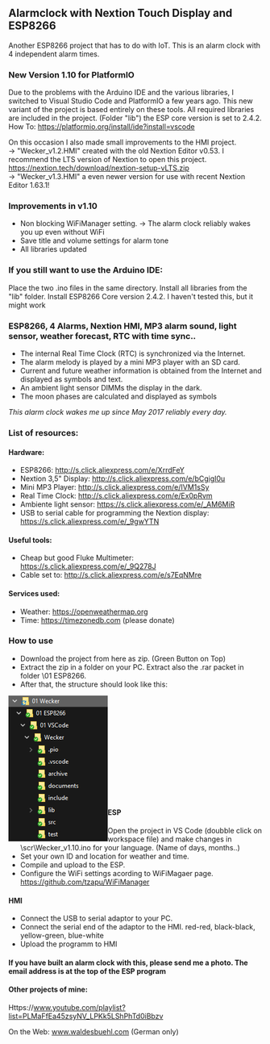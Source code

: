 ## Alarmclock with Nextion Touch Display and ESP8266
Another ESP8266 project that has to do with IoT.
This is an alarm clock with 4 independent alarm times.

### New Version 1.10 for PlatformIO
Due to the problems with the Arduino IDE and the various libraries, I switched to Visual Studio Code and PlatformIO a few years ago. 
This new variant of the project is based entirely on these tools. 
All required libraries are included in the project. (Folder "lib") the ESP core version is set to 2.4.2.
How To: https://platformio.org/install/ide?install=vscode

On this occasion I also made small improvements to the HMI project.  
-> "Wecker_v1.2.HMI" created with the old Nextion Editor v0.53. 
I recommend the LTS version of Nextion to open this project. https://nextion.tech/download/nextion-setup-vLTS.zip
<br />
-> "Wecker_v1.3.HMI" a even newer version for use with recent Nextion Editor 1.63.1!

### Improvements in v1.10
- Non blocking WiFiManager setting. -> The alarm clock reliably wakes you up even without WiFi
- Save title and volume settings for alarm tone
- All libraries updated 

### If you still want to use the Arduino IDE: 
Place the two .ino files in the same directory. 
Install all libraries from the "lib" folder. 
Install ESP8266 Core version 2.4.2. 
I haven't tested this, but it might work

### ESP8266, 4 Alarms, Nextion HMI, MP3 alarm sound, light sensor, weather forecast, RTC with time sync..
- The internal Real Time Clock (RTC) is synchronized via the Internet.
- The alarm melody is played by a mini MP3 player with an SD card.
- Current and future weather information is obtained from the Internet and displayed as symbols and text.
- An ambient light sensor DIMMs the display in the dark.
- The moon phases are calculated and displayed as symbols

*This alarm clock wakes me up since May 2017 reliably every day.*

### List of resources:

#### Hardware:
- ESP8266:                     http://s.click.aliexpress.com/e/XrrdFeY
- Nextion 3,5" Display:        http://s.click.aliexpress.com/e/bCgigI0u
- Mini MP3 Player:             http://s.click.aliexpress.com/e/IVM1sSy
- Real Time Clock:             http://s.click.aliexpress.com/e/Ex0pRvm
- Ambiente light sensor:       https://s.click.aliexpress.com/e/_AM6MiR
- USB to serial cable for programming the Nextion display: https://s.click.aliexpress.com/e/_9gwYTN

#### Useful tools:
- Cheap but good Fluke Multimeter: https://s.click.aliexpress.com/e/_9Q278J
- Cable set to:                 http://s.click.aliexpress.com/e/s7EqNMre

#### Services used:
- Weather:     https://openweathermap.org
- Time:        https://timezonedb.com (please donate)

### How to use
- Download the project from here as zip. (Green Button on Top)
- Extract the zip in a folder on your PC. Extract also the .rar packet in folder \01 ESP8266.
- After that, the structure should look like this:
<img align="left" src="https://github.com/DIYDave/ESP8266-Alarmclock/blob/1.10/Structure.jpg">
<br /> <br /> <br /> <br /> <br /> <br /> <br /> <br /> <br /> <br /> <br /><br />


#### ESP
- Open the project in VS Code (doubble click on workspace file) and make changes in \scr\Wecker_v1.10.ino for your language. (Name of days, months..)
- Set your own ID and location for weather and time.
- Compile and upload to the ESP.
- Configure the WiFi settings acording to WiFiMagaer page. https://github.com/tzapu/WiFiManager
#### HMI
-  Connect the USB to serial adaptor to your PC.
-  Connect the serial end of the adaptor to the HMI. red-red, black-black, yellow-green, blue-white
-  Upload the programm to HMI

#### If you have built an alarm clock with this, please send me a photo. The email address is at the top of the ESP program

#### Other projects of mine:
Https://www.youtube.com/playlist?list=PLMaFfEa45zsyNV_LPKk5LShPhTd0iBbzv

On the Web: 
www.waldesbuehl.com
(German only)
